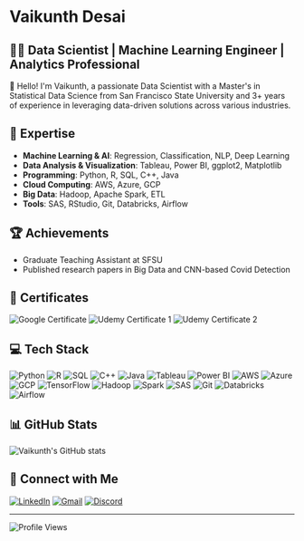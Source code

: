 # Vaikunth Desai

## 👨‍💻 Data Scientist | Machine Learning Engineer | Analytics Professional

👋 Hello! I'm Vaikunth, a passionate Data Scientist with a Master's in Statistical Data Science from San Francisco State University and 3+ years of experience in leveraging data-driven solutions across various industries.

## 🚀 Expertise

- **Machine Learning & AI**: Regression, Classification, NLP, Deep Learning
- **Data Analysis & Visualization**: Tableau, Power BI, ggplot2, Matplotlib
- **Programming**: Python, R, SQL, C++, Java
- **Cloud Computing**: AWS, Azure, GCP
- **Big Data**: Hadoop, Apache Spark, ETL
- **Tools**: SAS, RStudio, Git, Databricks, Airflow

## 🏆 Achievements

- Graduate Teaching Assistant at SFSU
- Published research papers in Big Data and CNN-based Covid Detection

## 📜 Certificates

<p align="left">
  <img src="https://img.shields.io/badge/Google-Data_Analytics-4285F4?style=for-the-badge&logo=google&logoColor=white" alt="Google Certificate">
  <img src="https://img.shields.io/badge/Udemy-Course_1-EC5252?style=for-the-badge&logo=udemy&logoColor=white" alt="Udemy Certificate 1">
  <img src="https://img.shields.io/badge/Udemy-Course_2-EC5252?style=for-the-badge&logo=udemy&logoColor=white" alt="Udemy Certificate 2">
</p>

## 💻 Tech Stack

![Python](https://img.shields.io/badge/-Python-3776AB?style=flat-square&logo=python&logoColor=white)
![R](https://img.shields.io/badge/-R-276DC3?style=flat-square&logo=r&logoColor=white)
![SQL](https://img.shields.io/badge/-SQL-4479A1?style=flat-square&logo=mysql&logoColor=white)
![C++](https://img.shields.io/badge/-C++-00599C?style=flat-square&logo=c%2B%2B&logoColor=white)
![Java](https://img.shields.io/badge/-Java-007396?style=flat-square&logo=java&logoColor=white)
![Tableau](https://img.shields.io/badge/-Tableau-E97627?style=flat-square&logo=tableau&logoColor=white)
![Power BI](https://img.shields.io/badge/-Power%20BI-F2C811?style=flat-square&logo=power-bi&logoColor=black)
![AWS](https://img.shields.io/badge/-AWS-232F3E?style=flat-square&logo=amazon-aws&logoColor=white)
![Azure](https://img.shields.io/badge/-Azure-0089D6?style=flat-square&logo=microsoft-azure&logoColor=white)
![GCP](https://img.shields.io/badge/-GCP-4285F4?style=flat-square&logo=google-cloud&logoColor=white)
![TensorFlow](https://img.shields.io/badge/-TensorFlow-FF6F00?style=flat-square&logo=tensorflow&logoColor=white)
![Hadoop](https://img.shields.io/badge/-Hadoop-66CCFF?style=flat-square&logo=apache-hadoop&logoColor=black)
![Spark](https://img.shields.io/badge/-Spark-E25A1C?style=flat-square&logo=apache-spark&logoColor=white)
![SAS](https://img.shields.io/badge/-SAS-1E90FF?style=flat-square&logo=sas&logoColor=white)
![Git](https://img.shields.io/badge/-Git-F05032?style=flat-square&logo=git&logoColor=white)
![Databricks](https://img.shields.io/badge/-Databricks-FF3621?style=flat-square&logo=databricks&logoColor=white)
![Airflow](https://img.shields.io/badge/-Airflow-017CEE?style=flat-square&logo=apache-airflow&logoColor=white)

## 📊 GitHub Stats

![Vaikunth's GitHub stats](https://github-readme-stats.vercel.app/api?username=vaikunthd&show_icons=true&theme=radical)

## 🤝 Connect with Me

[![LinkedIn](https://img.shields.io/badge/-LinkedIn-0077B5?style=flat-square&logo=linkedin&logoColor=white)](https://www.linkedin.com/in/vaikunth-desai/)
[![Gmail](https://img.shields.io/badge/-Gmail-D14836?style=flat-square&logo=gmail&logoColor=white)](mailto:vdclassifier@gmail.com)
[![Discord](https://img.shields.io/badge/-Discord-7289DA?style=flat-square&logo=discord&logoColor=white)](https://discordapp.com/users/vudesai#6786)

---

![Profile Views](https://komarev.com/ghpvc/?username=vaikunthd&color=blue)
